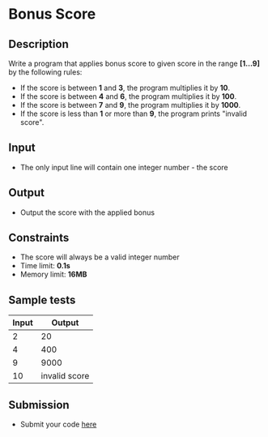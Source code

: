 # Bonus Score

## Description
Write a program that applies bonus score to given score in the range **[1…9]** by the following rules:
-	If the score is between **1** and **3**, the program multiplies it by **10**.
-	If the score is between **4** and **6**, the program multiplies it by **100**.
-	If the score is between **7** and **9**, the program multiplies it by **1000**.
-	If the score is less than **1** or more than **9**, the program prints "invalid score".

## Input
- The only input line will contain one integer number - the score

## Output
- Output the score with the applied bonus

## Constraints
- The score will always be a valid integer number
- Time limit: **0.1s**
- Memory limit: **16MB**

## Sample tests

|      Input      |      Output     |
|-----------------|-----------------|
| 2               | 20              |
| 4               | 400             |
| 9               | 9000            |
| 10              | invalid score   |

## Submission
- Submit your code [here](???)
